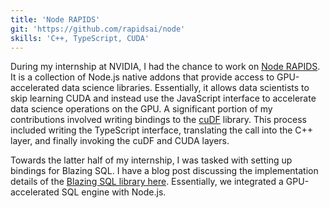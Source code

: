 ```yaml
---
title: 'Node RAPIDS'
git: 'https://github.com/rapidsai/node'
skills: 'C++, TypeScript, CUDA'
---
```


During my internship at NVIDIA, I had the chance to work on [Node RAPIDS](https://github.com/rapidsai/node). It is a collection of Node.js native addons that provide access to GPU-accelerated data science libraries. Essentially, it allows data scientists to skip learning CUDA and instead use the JavaScript interface to accelerate data science operations on the GPU. A significant portion of my contributions involved writing bindings to the [cuDF](https://github.com/rapidsai/cudf) library. This process included writing the TypeScript interface, translating the call into the C++ layer, and finally invoking the cuDF and CUDA layers.

<Heading title="Blazing SQL" />

Towards the latter half of my internship, I was tasked with setting up bindings for Blazing SQL. I have a blog post discussing the implementation details of the [Blazing SQL library here](https://matek.dev/blog/node-rapids-blazing-sql/). Essentially, we integrated a GPU-accelerated SQL engine with Node.js.

<Youtube id="-llIzlx7a-U" />

<Youtube id="rH7Wxn5Yr_A" />
